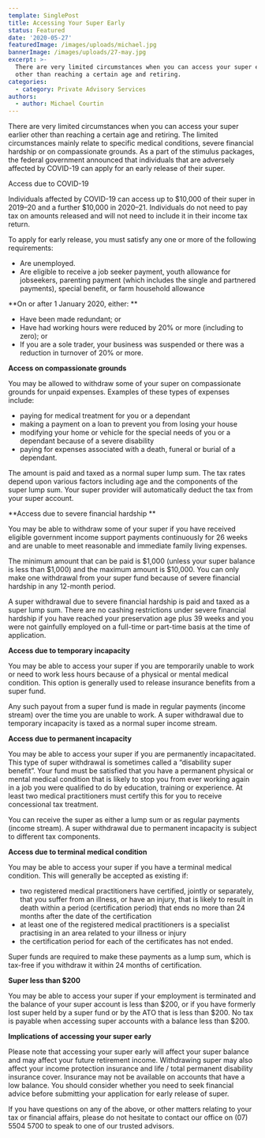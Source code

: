 ```yaml
---
template: SinglePost
title: Accessing Your Super Early
status: Featured
date: '2020-05-27'
featuredImage: /images/uploads/michael.jpg
bannerImage: /images/uploads/27-may.jpg
excerpt: >-
  There are very limited circumstances when you can access your super earlier
  other than reaching a certain age and retiring. 
categories:
  - category: Private Advisory Services
authors:
  - author: Michael Courtin
---
```

There are very limited circumstances when you can access your super earlier other than reaching a certain age and retiring. The limited circumstances mainly relate to specific medical conditions, severe financial hardship or on compassionate grounds. As a part of the stimulus packages, the federal government announced that individuals that are adversely affected by COVID-19 can apply for an early release of their super.

Access due to COVID-19 

Individuals affected by COVID-19 can access up to $10,000 of their super in 2019–20 and a further $10,000 in 2020–21. Individuals do not need to pay tax on amounts released and will not need to include it in their income tax return.

To apply for early release, you must satisfy any one or more of the following requirements:

* Are unemployed.
* Are eligible to receive a job seeker payment, youth allowance for jobseekers, parenting payment (which includes the single and partnered payments), special benefit, or farm household allowance

**On or after 1 January 2020, either:**

* Have been made redundant; or
* Have had working hours were reduced by 20% or more (including to zero); or
* If you are a sole trader, your business was suspended or there was a reduction in turnover of 20% or more.

**Access on compassionate grounds**

You may be allowed to withdraw some of your super on compassionate grounds for unpaid expenses. Examples of these types of expenses include:

* paying for medical treatment for you or a dependant
* making a payment on a loan to prevent you from losing your house
* modifying your home or vehicle for the special needs of you or a dependant because of a severe disability
* paying for expenses associated with a death, funeral or burial of a dependant.

The amount is paid and taxed as a normal super lump sum. The tax rates depend upon various factors including age and the components of the super lump sum. Your super provider will automatically deduct the tax from your super account.

**Access due to severe financial hardship**

You may be able to withdraw some of your super if you have received eligible government income support payments continuously for 26 weeks and are unable to meet reasonable and immediate family living expenses.

The minimum amount that can be paid is $1,000 (unless your super balance is less than $1,000) and the maximum amount is $10,000. You can only make one withdrawal from your super fund because of severe financial hardship in any 12-month period.

A super withdrawal due to severe financial hardship is paid and taxed as a super lump sum. There are no cashing restrictions under severe financial hardship if you have reached your preservation age plus 39 weeks and you were not gainfully employed on a full-time or part-time basis at the time of application.

**Access due to temporary incapacity**

You may be able to access your super if you are temporarily unable to work or need to work less hours because of a physical or mental medical condition. This option is generally used to release insurance benefits from a super fund.

Any such payout from a super fund is made in regular payments (income stream) over the time you are unable to work. A super withdrawal due to temporary incapacity is taxed as a normal super income stream.

**Access due to permanent incapacity**

You may be able to access your super if you are permanently incapacitated. This type of super withdrawal is sometimes called a “disability super benefit”. Your fund must be satisfied that you have a permanent physical or mental medical condition that is likely to stop you from ever working again in a job you were qualified to do by education, training or experience. At least two medical practitioners must certify this for you to receive concessional tax treatment.

You can receive the super as either a lump sum or as regular payments (income stream). A super withdrawal due to permanent incapacity is subject to different tax components.

**Access due to terminal medical condition**

You may be able to access your super if you have a terminal medical condition. This will generally be accepted as existing if:

* two registered medical practitioners have certified, jointly or separately, that you suffer from an illness, or have an injury, that is likely to result in death within a period (certification period) that ends no more than 24 months after the date of the certification
* at least one of the registered medical practitioners is a specialist practising in an area related to your illness or injury
* the certification period for each of the certificates has not ended.

Super funds are required to make these payments as a lump sum, which is tax-free if you withdraw it within 24 months of certification.

**Super less than $200**

You may be able to access your super if your employment is terminated and the balance of your super account is less than $200, or if you have formerly lost super held by a super fund or by the ATO that is less than $200. No tax is payable when accessing super accounts with a balance less than $200.

**Implications of accessing your super early**

Please note that accessing your super early will affect your super balance and may affect your future retirement income. Withdrawing super may also affect your income protection insurance and life / total permanent disability insurance cover. Insurance may not be available on accounts that have a low balance. You should consider whether you need to seek financial advice before submitting your application for early release of super.

If you have questions on any of the above, or other matters relating to your tax or financial affairs, please do not hesitate to contact our office on (07) 5504 5700 to speak to one of our trusted advisors.
